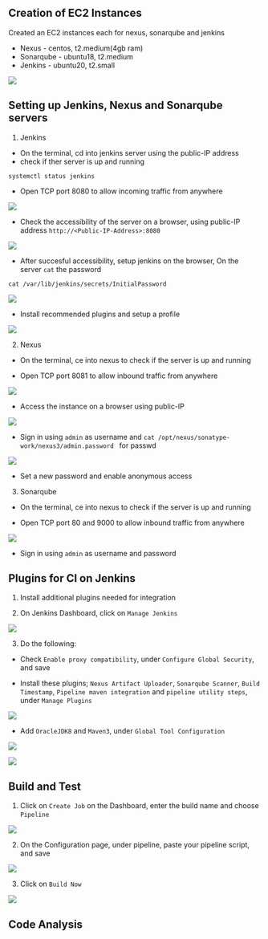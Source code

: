 ## Creation of EC2 Instances

Created an EC2 instances each for nexus, sonarqube and jenkins
* Nexus - centos, t2.medium(4gb ram)
* Sonarqube - ubuntu18, t2.medium
* Jenkins - ubuntu20, t2.small

![](./img/j1.png)

## Setting up Jenkins, Nexus and Sonarqube servers

1. Jenkins

* On the terminal, cd into jenkins server using the public-IP address
* check if ther server is up and running
```
systemctl status jenkins
```

* Open TCP port 8080 to allow incoming traffic from anywhere

![](./img/j2.png)

* Check the accessibility of the server on a browser, using public-IP address
`http://<Public-IP-Address>:8080`

![](./img/j3.png)

* After succesful accessibility, setup jenkins on the browser, On the server `cat` the password
```
cat /var/lib/jenkins/secrets/InitialPassword
```

![](./img/j4.png)

* Install recommended plugins and setup a profile

![](./img/j5.png)

2. Nexus

* On the terminal, ce into nexus to check if the server is up and running

* Open TCP port 8081 to allow inbound traffic from anywhere

![](./img/j6.png)

* Access the instance on a browser using public-IP

![](./img/j7.png)

* Sign in using `admin` as username and `cat /opt/nexus/sonatype-work/nexus3/admin.password ` for passwd

![](./img/j8.png)

* Set a new password and enable anonymous access

3. Sonarqube

* On the terminal, ce into nexus to check if the server is up and running

* Open TCP port 80 and 9000 to allow inbound traffic from anywhere

![](./img/j9.png)

* Sign in using `admin` as username and password

## Plugins for CI on Jenkins

1. Install additional plugins needed for integration

2. On Jenkins Dashboard, click on `Manage Jenkins`

![](./img/j10.png)

3. Do the following:

* Check `Enable proxy compatibility`, under `Configure Global Security`, and save

* Install these plugins; `Nexus Artifact Uploader`, `Sonarqube Scanner`, `Build Timestamp`, `Pipeline maven integration` and `pipeline utility steps`, under `Manage Plugins`

![](./img/j11.png)

* Add `OracleJDK8` and `Maven3`, under `Global Tool Configuration`

![](./img/j12.png)

![](./img/J13.png)

## Build and Test

1. Click on `Create Job` on the Dashboard, enter the build name and  choose `Pipeline`

![](./img/j14.png)

2. On the Configuration page, under pipeline, paste your pipeline script, and save

![](./img/j15.png)

3. Click on `Build Now`

![](./img/j16.png)

## Code Analysis


